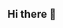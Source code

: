 ## Hi there 👋

<!--

Hey, Welcome to ACHNetwork! The gameserver network. We aren't just about gameservers though. We actually help communities grow and we create our own communities.
We make public resources sometimes.
We are a [Mega Utilities](https://mega-utilities.com) Company

[ACH Website](https://achnetwork.xyz)
-->
